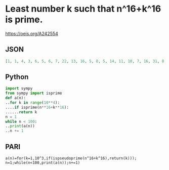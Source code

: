 # Least number k such that n^16\+k^16 is prime\.
https://oeis.org/A242554
## JSON
```JSON
[1, 1, 4, 3, 6, 5, 6, 7, 22, 13, 16, 5, 8, 5, 14, 11, 10, 7, 16, 31, 8, 9, 10, 11, 38, 29, 10, 9, 22, 61, 20, 5, 4, 3, 16, 11, 6, 25, 28, 7, 6, 17, 16, 1, 46, 9, 58, 61, 22, 41, 92, 3, 14, 19, 14, 23, 56, 37, 20, 109, 6, 121, 10, 39, 4, 67, 34, 11, 26, 9, 30, 11, 12, 1]
```
## Python
```Python
import sympy
from sympy import isprime
def a(n):
..for k in range(10**4):
....if isprime(n**16+k**16):
......return k
n = 1
while n < 100:
..print(a(n))
..n += 1
```
## PARI
```PARI
a(n)=for(k=1,10^3,if(ispseudoprime(n^16+k^16),return(k)));
n=1;while(n<100,print(a(n));n+=1)
```
